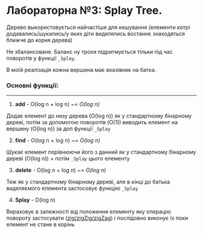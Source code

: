 # Лабораторна №3: Splay Tree.

Дерево выкористовується найчастіше для кешування (елементи котрі додавались/шукались/у яких діти видялялись востаннє знаходяться ближче до корня дерева)

Не збалансоване. Баланс ну трохи підритмується тільки під час поворотів у функції `_Splay`.

В моїй реалізація кожна вершина має вказівник на батка.
### Основні функції:
-----------
1. __add__ - O(log n + log n) ~= *O(log n)*

  Додає елемент до низу дерева (O(log n)) як у стандартному бінарному дереві, потім за допомогою поворотів (O(1)) виводить елемент на вершину (O(log n)) за доп функції `_Splay`
  
2. __find__ - O(log n + log n) ~= *O(log n)*

  Шукає елемент порівнюючи його з данний як у стандартному бінарному дереві (O(log n)) + потім `_Splay` цього елементу
  
3. __delete__ - O(log n + log n) ~= *O(log n)*

  Теж як у стандартному бінарному дереві, але в кінці до батька видяляємого елемента застосовує функцію `_Splay`
  
4. **Splay** - O(log n)

  Вираховує в залежності від положення елементу яку операцію повороту застосувати ([zig/zigZig/zigZag](https://en.wikipedia.org/wiki/Splay_tree#Splaying)) і послідовно виконує їх поки елемент не стане в корінь
